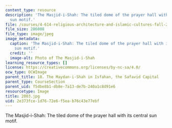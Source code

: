 ```yaml
---
content_type: resource
description: 'The Masjid-i-Shah: The tiled dome of the prayer hall with its central
  sun motif.'
file: /courses/4-614-religious-architecture-and-islamic-cultures-fall-2002/2e373fce1d7672e6f5eab76c43e77ebf_2003.jpg
file_size: 286008
file_type: image/jpeg
image_metadata:
  caption: 'The Masjid-i-Shah: The tiled dome of the prayer hall with its central
    sun motif.'
  credit: ''
  image-alt: Photo of The Masjid-i-Shah
learning_resource_types: []
license: https://creativecommons.org/licenses/by-nc-sa/4.0/
ocw_type: OCWImage
parent_title: 18. The Maydan-i-Shah in Isfahan, the Safavid Capital
parent_type: CourseSection
parent_uid: f5dbe8b1-db8e-7a13-de7b-240a1c8d91e6
resourcetype: Image
title: 2003.jpg
uid: 2e373fce-1d76-72e6-f5ea-b76c43e77ebf
---
```

The Masjid-i-Shah: The tiled dome of the prayer hall with its central sun motif.